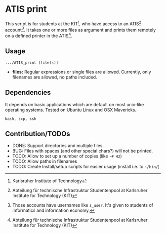 # ATIS print

This script is for students at the KIT[^kit], who have access to an ATIS[^atis] account[^atisacc]. It takes one or more files as argument and prints them remotely on a defined printer in the ATIS[^atis].

## Usage

    .../ATIS_print [file(s)]

- **files:** Regular expressions or single files are allowed. Currently, only filenames are allowed, no paths included.

## Dependencies

It depends on basic applications which are default on most unix-like operating systems. Tested on Ubuntu Linux and OSX Mavericks. 

    bash, scp, ssh

## Contribution/TODOs

- DONE: Support directories and multiple files.
- BUG: Files with spaces (and other special chars?) will not be printed.
- TODO: Allow to set up a number of copies (like `-# 42`)
- TODO: Allow paths in filenames
- TODO: Create Install/setup scripts for easier usage (install i.e. to `~/bin/`)

[^kit]: Karlsruher Institute of Technology

[^atis]: Abteilung für technische Infrastruktur Studentenpool at Karlsruher Institute for Technology (KIT)

[^atisacc]: Those accounts have usernames like `s_user`. It's given to students of informatics and information economy.
